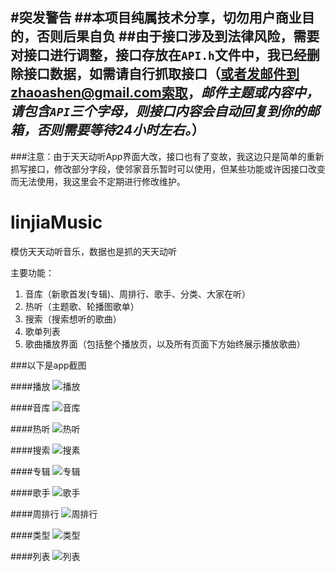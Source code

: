 #突发警告
##本项目纯属技术分享，切勿用户商业目的，否则后果自负
##由于接口涉及到法律风险，需要对接口进行调整，接口存放在`API.h`文件中，我已经删除接口数据，如需请自行抓取接口（或者发邮件到zhaoashen@gmail.com索取，***邮件主题或内容中，请包含`API`三个字母，则接口内容会自动回复到你的邮箱，否则需要等待24小时左右。***）
---
###注意：由于天天动听App界面大改，接口也有了变故，我这边只是简单的重新抓写接口，修改部分字段，使邻家音乐暂时可以使用，但某些功能或许因接口改变而无法使用，我这里会不定期进行修改维护。
# linjiaMusic
模仿天天动听音乐，数据也是抓的天天动听

主要功能：</br>
1. 音库（新歌首发(专辑)、周排行、歌手、分类、大家在听）</br>
2. 热听（主题歌、轮播图歌单）</br>
3. 搜索（搜索想听的歌曲）</br>
4. 歌单列表</br>
5. 歌曲播放界面（包括整个播放页，以及所有页面下方始终展示播放歌曲）</br>

###以下是app截图

####播放
![播放](https://github.com/Ashen-Zhao/linjiaMusic/blob/master/WeiYueMusic/Resources/screenshots/playing.png)

####音库
![音库](https://github.com/Ashen-Zhao/linjiaMusic/blob/master/WeiYueMusic/Resources/screenshots/first.png)

####热听
![热听](https://github.com/Ashen-Zhao/linjiaMusic/blob/master/WeiYueMusic/Resources/screenshots/hot.png)

####搜索
![搜素](https://github.com/Ashen-Zhao/linjiaMusic/blob/master/WeiYueMusic/Resources/screenshots/search.png)

####专辑
![专辑](https://github.com/Ashen-Zhao/linjiaMusic/blob/master/WeiYueMusic/Resources/screenshots/poster.png)

####歌手
![歌手](https://github.com/Ashen-Zhao/linjiaMusic/blob/master/WeiYueMusic/Resources/screenshots/singer.png)


####周排行
![周排行](https://github.com/Ashen-Zhao/linjiaMusic/blob/master/WeiYueMusic/Resources/screenshots/week.png)

####类型
![类型](https://github.com/Ashen-Zhao/linjiaMusic/blob/master/WeiYueMusic/Resources/screenshots/type.png)

####列表
![列表](https://github.com/Ashen-Zhao/linjiaMusic/blob/master/WeiYueMusic/Resources/screenshots/lists.png)




